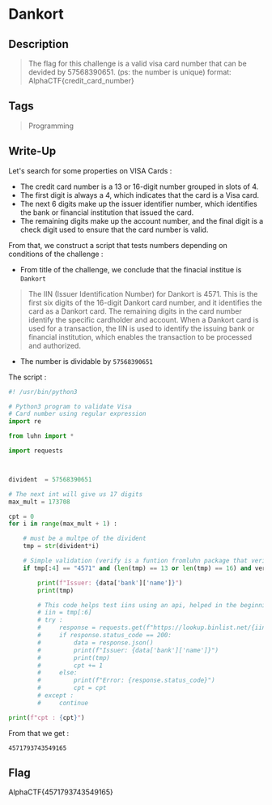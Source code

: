 # Dankort

## Description

> The flag for this challenge is a valid visa card number that can be devided by 57568390651. (ps: the number is unique) format: AlphaCTF{credit_card_number}

## Tags

> Programming

## Write-Up

Let's search for some properties on VISA Cards :

 - The credit card number is a 13 or 16-digit number grouped in slots of 4.
 - The first digit is always a 4, which indicates that the card is a Visa card. 
 - The next 6 digits make up the issuer identifier number, which identifies the bank or financial institution that issued the card.
 - The remaining digits make up the account number, and the final digit is a check digit used to ensure that the card number is valid.


From that, we construct a script that tests numbers depending on conditions of the challenge :

 - From title of the challenge, we conclude that the finacial institue is `Dankort`

> The IIN (Issuer Identification Number) for Dankort is 4571. This is the first six digits of the 16-digit Dankort card number, and it identifies the card as a Dankort card. The remaining digits in the card number identify the specific cardholder and account. When a Dankort card is used for a transaction, the IIN is used to identify the issuing bank or financial institution, which enables the transaction to be processed and authorized.

 - The number is dividable by `57568390651`

The script :

```python
#! /usr/bin/python3

# Python3 program to validate Visa
# Card number using regular expression
import re

from luhn import *

import requests



divident  = 57568390651

# The next int will give us 17 digits
max_mult = 173708

cpt = 0
for i in range(max_mult + 1) :

    # must be a multpe of the divident
    tmp = str(divident*i)

    # Simple validation (verify is a funtion fromluhn package that verifies if a card number is valid)
    if tmp[:4] == "4571" and (len(tmp) == 13 or len(tmp) == 16) and verify(tmp) :

        print(f"Issuer: {data['bank']['name']}")
        print(tmp)

        # This code helps test iins using an api, helped in the beginning but gave a lot of possibilities
        # iin = tmp[:6]
        # try :
        #     response = requests.get(f"https://lookup.binlist.net/{iin}")
        #     if response.status_code == 200:
        #         data = response.json()
        #         print(f"Issuer: {data['bank']['name']}")
        #         print(tmp)
        #         cpt += 1
        #     else:
        #         print(f"Error: {response.status_code}")
        #         cpt = cpt
        # except :
        #     continue

print(f"cpt : {cpt}")
```

From that we get :

```
4571793743549165
```

## Flag

AlphaCTF{4571793743549165}
